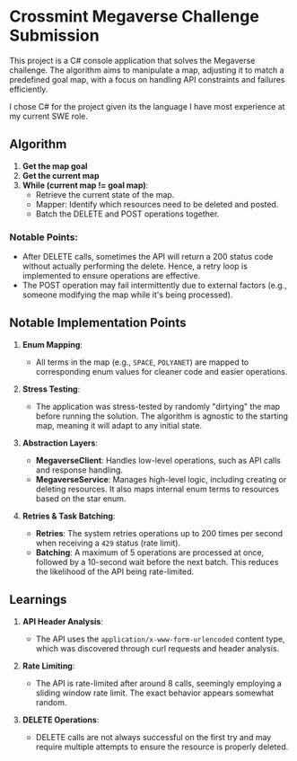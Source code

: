 # Crossmint Megaverse Challenge Submission

This project is a C# console application that solves the Megaverse challenge. The algorithm aims to manipulate a map, adjusting it to match a predefined goal map, with a focus on handling API constraints and failures efficiently.

I chose C# for the project given its the language I have most experience at my current SWE role.

## Algorithm

1. **Get the map goal**
2. **Get the current map**
3. **While (current map != goal map)**:
   - Retrieve the current state of the map.
   - Mapper: Identify which resources need to be deleted and posted.
   - Batch the DELETE and POST operations together.

### Notable Points:
- After DELETE calls, sometimes the API will return a 200 status code without actually performing the delete. Hence, a retry loop is implemented to ensure operations are effective.
- The POST operation may fail intermittently due to external factors (e.g., someone modifying the map while it's being processed).

## Notable Implementation Points

1. **Enum Mapping**:
   - All terms in the map (e.g., `SPACE`, `POLYANET`) are mapped to corresponding enum values for cleaner code and easier operations.

2. **Stress Testing**:
   - The application was stress-tested by randomly "dirtying" the map before running the solution. The algorithm is agnostic to the starting map, meaning it will adapt to any initial state.

3. **Abstraction Layers**:
   - **MegaverseClient**: Handles low-level operations, such as API calls and response handling.
   - **MegaverseService**: Manages high-level logic, including creating or deleting resources. It also maps internal enum terms to resources based on the star enum.

4. **Retries & Task Batching**:
   - **Retries**: The system retries operations up to 200 times per second when receiving a `429` status (rate limit).
   - **Batching**: A maximum of 5 operations are processed at once, followed by a 10-second wait before the next batch. This reduces the likelihood of the API being rate-limited.

## Learnings

1. **API Header Analysis**:
   - The API uses the `application/x-www-form-urlencoded` content type, which was discovered through curl requests and header analysis.

2. **Rate Limiting**:
   - The API is rate-limited after around 8 calls, seemingly employing a sliding window rate limit. The exact behavior appears somewhat random.

3. **DELETE Operations**:
   - DELETE calls are not always successful on the first try and may require multiple attempts to ensure the resource is properly deleted.

